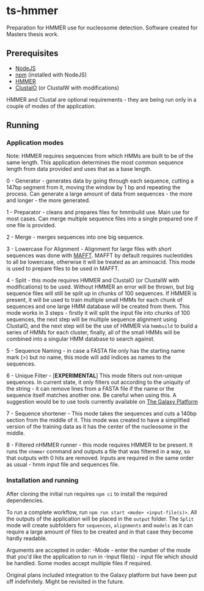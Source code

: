 # ts-hmmer

Preparation for HMMER use for nucleosome detection. Software created for Masters thesis work.

## Prerequisites

  - [NodeJS](https://nodejs.org/en)
  - [npm](https://www.npmjs.com/) (installed with NodeJS)
  - [HMMER](http://hmmer.org/)
  - [ClustalO](http://www.clustal.org/) (or ClustalW with modifications)

  HMMER and Clustal are optional requirements - they are being run only in a couple of modes of the application.
  
## Running

### Application modes

Note: HMMER requires sequences from which HMMs are built to be of the same length. This application determines the most common sequence length from data provided and uses that as a base length.

0 - Generator - generates data by going through each sequence, cutting a 147bp segment from it, moving the window by 1 bp and repeating the process. Can generate a large amount of data from sequences - the more and longer - the more generated.

1 - Preparator - cleans and prepares files for hmmbuild use. Main use for most cases. Can merge multiple sequence files into a single prepared one if one file is provided.

2 - Merge - merges sequences into one big sequence.

3 - Lowercase For Alignment - Alignment for large files with short sequences was done with [MAFFT](https://mafft.cbrc.jp/alignment/server/large.html?aug31). MAFFT by default requires nucleotides to all be lowercase, otherwise it will be treated as an aminoacid. This mode is used to prepare files to be used in MAFFT.

4 - Split - this mode requires HMMER and ClustalO (or ClustalW with modifications) to be used. Without HMMER an error will be thrown, but big sequence files will still be split up in chunks of 100 sequences. If HMMER is present, it will be used to train multiple small HMMs for each chunk of sequences and one large HMM database will be created from them. This mode works in 3 steps - firstly it will split the input file into chunks of 100 sequences, the next step will be multiple sequence alignment using ClustalO, and the next step will be the use of HMMER via `hmmbuild` to build a series of HMMs for each cluster, finally, all of the small HMMs will be combined into a singular HMM database to search against.

5 - Sequence Naming - in case a FASTA file only has the starting name mark (>) but no name, this mode will add indices as names to the sequences.

6 - Unique Filter - [**EXPERIMENTAL**] This mode filters out non-unique sequences. In current state, it only filters out according to the uniquity of the string - it can remove lines from a FASTA file if the name or the sequence itself matches another one. Be careful when using this.
A suggestion would be to use tools currently available on [The Galaxy Platform](https://usegalaxy.org/)

7 - Sequence shortener - This mode takes the sequences and cuts a 140bp section from the middle of it. This mode was created to have a simplified version of the training data as it has the center of the nucleosome in the middle.

8 - Filtered nHMMER runner - this mode requires HMMER to be present. It runs the `nhmmer` command and outputs a file that was filtered in a way, so that outputs with 0 hits are removed. Inputs are required in the same order as usual - hmm input file and sequences file.

### Installation and running

After cloning the initial run requires `npm ci` to install the required dependencies.

To run a complete workflow, run `npm run start <mode> <input-file(s)>`.
All the outputs of the application will be placed in the `output` folder.
The `Split` mode will create subfolders for `sequences`, `alignments` and `models` as it can require a large amount of files to be created and in that case they become hardly readable.

Arguments are accepted in order:
  -Mode - enter the number of the mode that you'd like the application to run in
  -Input file(s) - input file which should be handled. Some modes accept multiple files if required.

Original plans included integration to the Galaxy platform but have been put off indefinitely. Might be revisited in the future.
